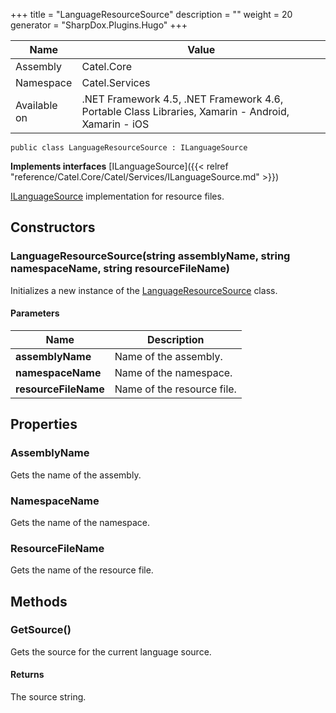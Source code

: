 

+++
title = "LanguageResourceSource" 
description = ""
weight = 20
generator = "SharpDox.Plugins.Hugo"
+++

Name|Value
---|---
Assembly|Catel.Core
Namespace|Catel.Services
Available on|.NET Framework 4.5, .NET Framework 4.6, Portable Class Libraries, Xamarin - Android, Xamarin - iOS

```
public class LanguageResourceSource : ILanguageSource
```

**Implements interfaces**
[ILanguageSource]({{< relref "reference/Catel.Core/Catel/Services/ILanguageSource.md" >}})

[ILanguageSource](#) implementation for resource files.

## Constructors

### LanguageResourceSource(string assemblyName, string namespaceName, string resourceFileName)

Initializes a new instance of the [LanguageResourceSource](#) class.

#### Parameters

Name|Description
---|---
**assemblyName**|Name of the assembly.
**namespaceName**|Name of the namespace.
**resourceFileName**|Name of the resource file.

## Properties

### AssemblyName

Gets the name of the assembly.

### NamespaceName

Gets the name of the namespace.

### ResourceFileName

Gets the name of the resource file.

## Methods

### GetSource()

Gets the source for the current language source.

#### Returns

The source string.

